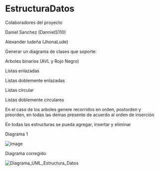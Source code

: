 # EstructuraDatos
Colaboradores del proyecto 

Daniel Sanchez (DannielS110)

Alexander ludeña (JhonaLude)

Generar un diagrama de clases que soporte:

Arboles binarios (AVL y Rojo Negro)

Listas enlazadas

Listas doblemente enlazadas

Listas circular

Listas doblemente circulares

En el caso de los arboles genere recorridos en orden, postorden y preorden, en todas las demas presente de acuerdo al orden de inserción

En todas las estructuras se pueda agregar, insertar y eliminar

Diagrama 1 

![image](https://github.com/DannielS110/EstructuraDatos/assets/166523536/b6576231-c7ab-456c-8c7d-4520c9534f93)

Diagrama corregido

![Diagrama_UML_Estructura_Datos](https://github.com/DannielS110/EstructuraDatos/assets/166523536/0928cdcb-0a1b-4a42-8f70-958671a70aeb)

